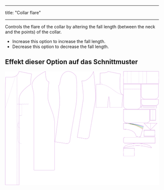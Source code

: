 - - -
title: "Collar flare"
- - -

Controls the flare of the collar by altering the fall length (between the neck and the points) of the collar.

- Increase this option to increase the fall length.
- Decrease this option to decrease the fall length.

## Effekt dieser Option auf das Schnittmuster

![This image shows the effect of this option by superimposing several variants that have a different value for this option](carlita_collarflare_sample.svg "Effect of this option on the pattern")
